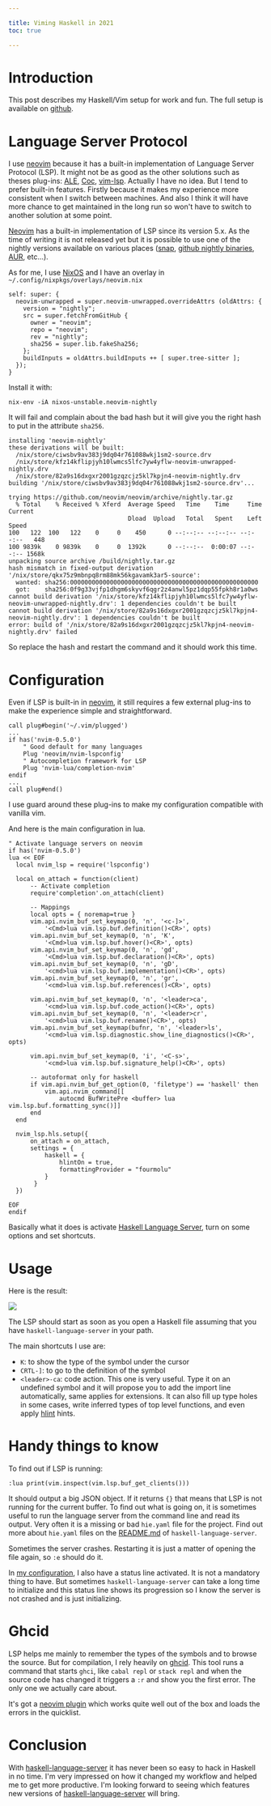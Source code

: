 ```yaml
---

title: Viming Haskell in 2021
toc: true

---
```


# Introduction

This post describes my Haskell/Vim setup for work and fun. The full setup is
available on [github][github].

# Language Server Protocol

I use [neovim][neovim] because it has a built-in implementation of Language
Server Protocol (LSP). It might not be as good as the other solutions such as
theses plug-ins: [ALE](https://github.com/dense-analysis/ale),
[Coc](https://github.com/neoclide/coc.nvim),
[vim-lsp](https://github.com/prabirshrestha/vim-lsp). Actually I have no idea.
But I tend to prefer built-in features. Firstly because it makes my experience
more consistent when I switch between machines. And also I think it will have
more chance to get maintained in the long run so won't have to switch to
another solution at some point.

[Neovim][neovim] has a built-in implementation of LSP since its version 5.x. As
the time of writing it is not released yet but it is possible to use one of the
nightly versions available on various places
([snap](https://snapcraft.io/nvim), [github nightly
binaries](https://github.com/neovim/neovim/releases),
[AUR](https://aur.archlinux.org/packages/neovim-git/), etc...).

As for me, I use [NixOS](https://nixos.org/) and I have an overlay in
`~/.config/nixpkgs/overlays/neovim.nix`

```
self: super: {
  neovim-unwrapped = super.neovim-unwrapped.overrideAttrs (oldAttrs: {
    version = "nightly";
    src = super.fetchFromGitHub {
      owner = "neovim";
      repo = "neovim";
      rev = "nightly";
      sha256 = super.lib.fakeSha256;
    };
    buildInputs = oldAttrs.buildInputs ++ [ super.tree-sitter ];
  });
}
```

Install it with:

```
nix-env -iA nixos-unstable.neovim-nightly
```

It will fail and complain about the bad hash but it will give you the right
hash to put in the attribute `sha256`.

```
installing 'neovim-nightly'
these derivations will be built:
  /nix/store/ciwsbv9av383j9dq04r761088wkj1sm2-source.drv
  /nix/store/kfz14kflipjyh10lwmcs5lfc7yw4yflw-neovim-unwrapped-nightly.drv
  /nix/store/82a9s16dxgxr2001gzqzcjz5kl7kpjn4-neovim-nightly.drv
building '/nix/store/ciwsbv9av383j9dq04r761088wkj1sm2-source.drv'...

trying https://github.com/neovim/neovim/archive/nightly.tar.gz
  % Total    % Received % Xferd  Average Speed   Time    Time     Time  Current
                                 Dload  Upload   Total   Spent    Left  Speed
100   122  100   122    0     0    450      0 --:--:-- --:--:-- --:--:--   448
100 9839k    0 9839k    0     0  1392k      0 --:--:--  0:00:07 --:--:-- 1568k
unpacking source archive /build/nightly.tar.gz
hash mismatch in fixed-output derivation '/nix/store/qkx75z9mbnpq8rm88mk56kgavamk3ar5-source':
  wanted: sha256:0000000000000000000000000000000000000000000000000000
  got:    sha256:0f9g33vjfp1dhgm6skyvf6qgr2z4anwl5pz1dqp55fpkh8r1a0ws
cannot build derivation '/nix/store/kfz14kflipjyh10lwmcs5lfc7yw4yflw-neovim-unwrapped-nightly.drv': 1 dependencies couldn't be built
cannot build derivation '/nix/store/82a9s16dxgxr2001gzqzcjz5kl7kpjn4-neovim-nightly.drv': 1 dependencies couldn't be built
error: build of '/nix/store/82a9s16dxgxr2001gzqzcjz5kl7kpjn4-neovim-nightly.drv' failed
```

So replace the hash and restart the command and it should work this time.

# Configuration

Even if LSP is built-in in [neovim][neovim], it still requires a few external
plug-ins to make the experience simple and straightforward.

```
call plug#begin('~/.vim/plugged')
...
if has('nvim-0.5.0')
    " Good default for many languages
    Plug 'neovim/nvim-lspconfig'
    " Autocompletion framework for LSP
    Plug 'nvim-lua/completion-nvim'
endif
...
call plug#end()

```

I use guard around these plug-ins to make my configuration compatible with
vanilla vim.

And here is the main configuration in lua.

```
" Activate language servers on neovim
if has('nvim-0.5.0')
lua << EOF
  local nvim_lsp = require('lspconfig')

  local on_attach = function(client)
      -- Activate completion
      require'completion'.on_attach(client)

      -- Mappings
      local opts = { noremap=true }
      vim.api.nvim_buf_set_keymap(0, 'n', '<c-]>',
          '<Cmd>lua vim.lsp.buf.definition()<CR>', opts)
      vim.api.nvim_buf_set_keymap(0, 'n', 'K',
          '<Cmd>lua vim.lsp.buf.hover()<CR>', opts)
      vim.api.nvim_buf_set_keymap(0, 'n', 'gd',
          '<Cmd>lua vim.lsp.buf.declaration()<CR>', opts)
      vim.api.nvim_buf_set_keymap(0, 'n', 'gD',
          '<cmd>lua vim.lsp.buf.implementation()<CR>', opts)
      vim.api.nvim_buf_set_keymap(0, 'n', 'gr',
          '<cmd>lua vim.lsp.buf.references()<CR>', opts)

      vim.api.nvim_buf_set_keymap(0, 'n', '<leader>ca',
          '<cmd>lua vim.lsp.buf.code_action()<CR>', opts)
      vim.api.nvim_buf_set_keymap(0, 'n', '<leader>cr',
          '<cmd>lua vim.lsp.buf.rename()<CR>', opts)
      vim.api.nvim_buf_set_keymap(bufnr, 'n', '<leader>ls',
          '<cmd>lua vim.lsp.diagnostic.show_line_diagnostics()<CR>', opts)

      vim.api.nvim_buf_set_keymap(0, 'i', '<C-s>',
          '<cmd>lua vim.lsp.buf.signature_help()<CR>', opts)

      -- autoformat only for haskell
      if vim.api.nvim_buf_get_option(0, 'filetype') == 'haskell' then
          vim.api.nvim_command[[
              autocmd BufWritePre <buffer> lua vim.lsp.buf.formatting_sync()]]
      end
  end

  nvim_lsp.hls.setup({
      on_attach = on_attach,
      settings = {
          haskell = {
              hlintOn = true,
              formattingProvider = "fourmolu"
          }
       }
  })

EOF
endif
```

Basically what it does is activate [Haskell Language Server][hls], turn on some
options and set shortcuts.

# Usage

Here is the result:

![](/images/nvim-lsp.png)

The LSP should start as soon as you open a Haskell file assuming that you have
`haskell-language-server` in your path.

The main shortcuts I use are:

* `K`: to show the type of the symbol under the cursor
* `CRTL-]`: to go to the definition of the symbol
* `<leader>-ca`: code action. This one is very useful. Type it on an undefined
  symbol and it will propose you to add the import line automatically, same
  applies for extensions. It can also fill up type holes in some cases, write
  inferred types of top level functions, and even apply
  [hlint](https://github.com/ndmitchell/hlint) hints.

# Handy things to know

To find out if LSP is running:

```
:lua print(vim.inspect(vim.lsp.buf_get_clients()))
```

It should output a big JSON object. If it returns `{}` that means that LSP is
not running for the current buffer. To find out what is going on, it is sometimes
useful to run the language server from the command line and read its output.
Very often it is a missing or bad `hie.yaml` file for the project. Find out more
about `hie.yaml` files on the
[README.md](https://github.com/haskell/haskell-language-server#configuring-your-project-build)
of `haskell-language-server`.

Sometimes the server crashes. Restarting it is just a matter of opening the file
again, so `:e` should do it.

In [my configuration][github], I also have a status line activated. It is not a
mandatory thing to have. But sometimes `haskell-language-server` can take a
long time to initialize and this status line shows its progression so I know
the server is not crashed and is just initializing.

# Ghcid

LSP helps me mainly to remember the types of the symbols and to browse the
source. But for compilation, I rely heavily on
[ghcid](https://github.com/ndmitchell/ghcid).  This tool runs a command that
starts `ghci`, like `cabal repl` or `stack repl` and when the source code has
changed it triggers a `:r` and show you the first error. The only one we
actually care about.

It's got a [neovim
plugin](https://github.com/ndmitchell/ghcid/tree/master/plugins/nvim) which
works quite well out of the box and loads the errors in the quicklist.

# Conclusion

With [haskell-language-server][hls] it has never been so easy to hack in
Haskell in no time. I'm very impressed on how it changed my workflow and helped
me to get more productive. I'm looking forward to seeing which features new
versions of [haskell-language-server][hls] will bring.

[neovim]: https://neovim.io/
[github]: https://github.com/jecaro/dotfiles/tree/master/vim
[hls]: https://github.com/haskell/haskell-language-server
